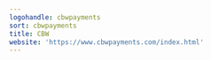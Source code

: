 ```yaml
---
logohandle: cbwpayments
sort: cbwpayments
title: CBW
website: 'https://www.cbwpayments.com/index.html'
---
```

